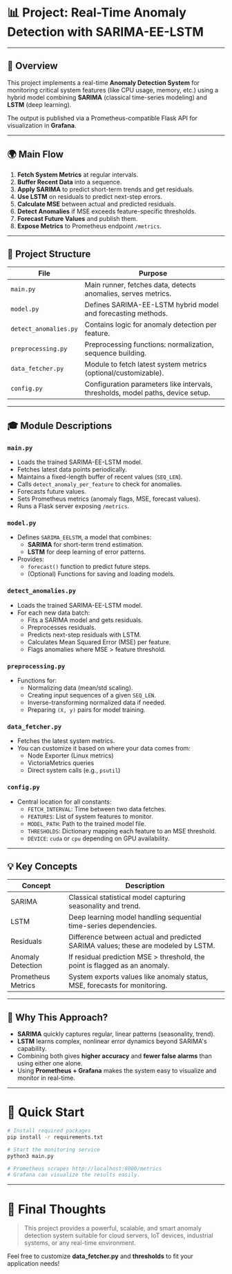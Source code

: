 # 📊 Project: Real-Time Anomaly Detection with SARIMA-EE-LSTM

---

## 🌟 Overview
This project implements a real-time **Anomaly Detection System** for monitoring critical system features (like CPU usage, memory, etc.) using a hybrid model combining **SARIMA** (classical time-series modeling) and **LSTM** (deep learning).

The output is published via a Prometheus-compatible Flask API for visualization in **Grafana**.

---

## 🌍 Main Flow

1. **Fetch System Metrics** at regular intervals.
2. **Buffer Recent Data** into a sequence.
3. **Apply SARIMA** to predict short-term trends and get residuals.
4. **Use LSTM** on residuals to predict next-step errors.
5. **Calculate MSE** between actual and predicted residuals.
6. **Detect Anomalies** if MSE exceeds feature-specific thresholds.
7. **Forecast Future Values** and publish them.
8. **Expose Metrics** to Prometheus endpoint `/metrics`.

---

## 📅 Project Structure

| File                  | Purpose |
|------------------------|---------|
| `main.py`              | Main runner, fetches data, detects anomalies, serves metrics. |
| `model.py`             | Defines SARIMA-EE-LSTM hybrid model and forecasting methods. |
| `detect_anomalies.py`  | Contains logic for anomaly detection per feature. |
| `preprocessing.py`     | Preprocessing functions: normalization, sequence building. |
| `data_fetcher.py`      | Module to fetch latest system metrics (optional/customizable). |
| `config.py`            | Configuration parameters like intervals, thresholds, model paths, device setup. |


---

## 🎓 Module Descriptions

### `main.py`
- Loads the trained SARIMA-EE-LSTM model.
- Fetches latest data points periodically.
- Maintains a fixed-length buffer of recent values (`SEQ_LEN`).
- Calls `detect_anomaly_per_feature` to check for anomalies.
- Forecasts future values.
- Sets Prometheus metrics (anomaly flags, MSE, forecast values).
- Runs a Flask server exposing `/metrics`.


### `model.py`
- Defines `SARIMA_EELSTM`, a model that combines:
  - **SARIMA** for short-term trend estimation.
  - **LSTM** for deep learning of error patterns.
- Provides:
  - `forecast()` function to predict future steps.
  - (Optional) Functions for saving and loading models.


### `detect_anomalies.py`
- Loads the trained SARIMA-EE-LSTM model.
- For each new data batch:
  - Fits a SARIMA model and gets residuals.
  - Preprocesses residuals.
  - Predicts next-step residuals with LSTM.
  - Calculates Mean Squared Error (MSE) per feature.
  - Flags anomalies where MSE > feature threshold.


### `preprocessing.py`
- Functions for:
  - Normalizing data (mean/std scaling).
  - Creating input sequences of a given `SEQ_LEN`.
  - Inverse-transforming normalized data if needed.
  - Preparing `(X, y)` pairs for model training.


### `data_fetcher.py`
- Fetches the latest system metrics.
- You can customize it based on where your data comes from:
  - Node Exporter (Linux metrics)
  - VictoriaMetrics queries
  - Direct system calls (e.g., `psutil`)


### `config.py`
- Central location for all constants:
  - `FETCH_INTERVAL`: Time between two data fetches.
  - `FEATURES`: List of system features to monitor.
  - `MODEL_PATH`: Path to the trained model file.
  - `THRESHOLDS`: Dictionary mapping each feature to an MSE threshold.
  - `DEVICE`: `cuda` or `cpu` depending on GPU availability.


---

## 💡 Key Concepts

| Concept | Description |
|---|---|
| SARIMA | Classical statistical model capturing seasonality and trend. |
| LSTM | Deep learning model handling sequential time-series dependencies. |
| Residuals | Difference between actual and predicted SARIMA values; these are modeled by LSTM. |
| Anomaly Detection | If residual prediction MSE > threshold, the point is flagged as an anomaly. |
| Prometheus Metrics | System exports values like anomaly status, MSE, forecasts for monitoring. |


---

## 🎉 Why This Approach?
- **SARIMA** quickly captures regular, linear patterns (seasonality, trend).
- **LSTM** learns complex, nonlinear error dynamics beyond SARIMA's capability.
- Combining both gives **higher accuracy** and **fewer false alarms** than using either one alone.
- Using **Prometheus + Grafana** makes the system easy to visualize and monitor in real-time.


---

# 🚀 Quick Start

```bash
# Install required packages
pip install -r requirements.txt

# Start the monitoring service
python3 main.py

# Prometheus scrapes http://localhost:8000/metrics
# Grafana can visualize the results easily.
```

---

# 🌟 Final Thoughts
> This project provides a powerful, scalable, and smart anomaly detection system suitable for cloud servers, IoT devices, industrial systems, or any real-time environment.

Feel free to customize **data_fetcher.py** and **thresholds** to fit your application needs!

